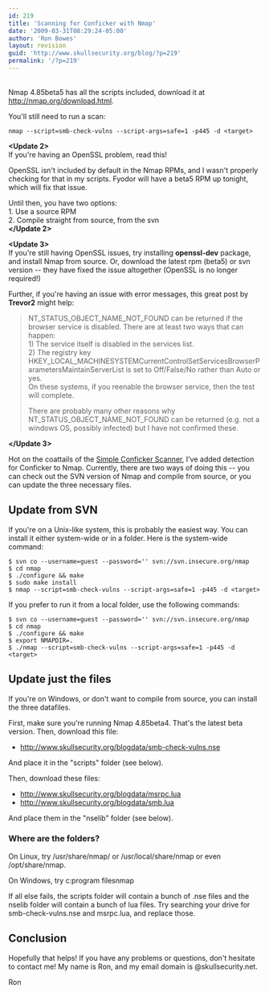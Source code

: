 ```yaml
---
id: 219
title: 'Scanning for Conficker with Nmap'
date: '2009-03-31T08:29:24-05:00'
author: 'Ron Bowes'
layout: revision
guid: 'http://www.skullsecurity.org/blog/?p=219'
permalink: '/?p=219'
---
```


**<Update>**  
Nmap 4.85beta5 has all the scripts included, download it at <http://nmap.org/download.html>.

You'll still need to run a scan:

```
nmap --script=smb-check-vulns --script-args=safe=1 -p445 -d <target>
```

**</Update>**

**<Update 2>**  
If you're having an OpenSSL problem, read this!

OpenSSL isn't included by default in the Nmap RPMs, and I wasn't properly checking for that in my scripts. Fyodor will have a beta5 RPM up tonight, which will fix that issue.

Until then, you have two options:  
1\. Use a source RPM  
2\. Compile straight from source, from the svn  
**</Update 2>**

**<Update 3>**  
If you're still having OpenSSL issues, try installing **openssl-dev** package, and install Nmap from source. Or, download the latest rpm (beta5) or svn version -- they have fixed the issue altogether (OpenSSL is no longer required!)

Further, if you're having an issue with error messages, this great post by **Trevor2** might help:

> NT\_STATUS\_OBJECT\_NAME\_NOT\_FOUND can be returned if the browser service is disabled. There are at least two ways that can happen:  
> 1\) The service itself is disabled in the services list.  
> 2\) The registry key HKEY\_LOCAL\_MACHINESYSTEMCurrentControlSetServicesBrowserParametersMaintainServerList is set to Off/False/No rather than Auto or yes.  
> On these systems, if you reenable the browser service, then the test will complete.
> 
> There are probably many other reasons why NT\_STATUS\_OBJECT\_NAME\_NOT\_FOUND can be returned (e.g. not a windows OS, possibly infected) but I have not confirmed these.

**</Update 3>**

Hot on the coattails of the [Simple Conficker Scanner](http://iv.cs.uni-bonn.de/wg/cs/applications/containing-conficker), I've added detection for Conficker to Nmap. Currently, there are two ways of doing this -- you can check out the SVN version of Nmap and compile from source, or you can update the three necessary files.

##  Update from SVN

If you're on a Unix-like system, this is probably the easiest way. You can install it either system-wide or in a folder. Here is the system-wide command:

```
$ svn co --username=guest --password='' svn://svn.insecure.org/nmap
$ cd nmap
$ ./configure && make
$ sudo make install
$ nmap --script=smb-check-vulns --script-args=safe=1 -p445 -d <target>
```

If you prefer to run it from a local folder, use the following commands:

```
$ svn co --username=guest --password='' svn://svn.insecure.org/nmap
$ cd nmap
$ ./configure && make
$ export NMAPDIR=.
$ ./nmap --script=smb-check-vulns --script-args=safe=1 -p445 -d <target>
```

## Update just the files

If you're on Windows, or don't want to compile from source, you can install the three datafiles.

First, make sure you're running Nmap 4.85beta4. That's the latest beta version. Then, download this file:

- <http://www.skullsecurity.org/blogdata/smb-check-vulns.nse>

And place it in the "scripts" folder (see below).

Then, download these files:

- http://www.skullsecurity.org/blogdata/msrpc.lua
- http://www.skullsecurity.org/blogdata/smb.lua

And place them in the "nselib" folder (see below).

### Where are the folders?

On Linux, try /usr/share/nmap/ or /usr/local/share/nmap or even /opt/share/nmap.

On Windows, try c:program filesnmap

If all else fails, the scripts folder will contain a bunch of .nse files and the nselib folder will contain a bunch of lua files. Try searching your drive for smb-check-vulns.nse and msrpc.lua, and replace those.

## Conclusion

Hopefully that helps! If you have any problems or questions, don't hesitate to contact me! My name is Ron, and my email domain is @skullsecurity.net.

Ron